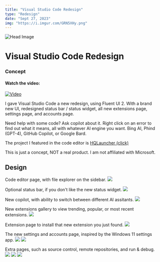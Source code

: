 ```yaml
---
title: "Visual Studio Code Redesign"
type: "Redesign"
date: "Sept 27, 2023"
img: "https://i.imgur.com/GRN5XHy.png"
---
```


![Head Image](https://i.imgur.com/GRN5XHy.png)

# Visual Studio Code Redesign
### Concept

#### Watch the video:
[![Video](https://i.imgur.com/GN5N93k.png)](https://youtu.be/HrlNTIbo9o4)

I gave Visual Studio Code a new redesign, using Fluent UI 2.
With a brand new UI, redesigned status bar / status widget, all new extensions page, settings page, and accounts page.

Need help with some code? Ask copilot about it. Right click on an error to find out what it means, all with whatever AI engine you want. Bing AI, Phind (GPT-4), GitHub Copilot, or Google Bard.

The project I featured in the code editor is [HQLauncher (click)](https://www.duckyhq.com/posts/hqlauncher)

This is just a concept, NOT a real product.
I am not affiliated with Microsoft.

## Design

Code editor page, with file explorer on the sidebar.
![](https://i.imgur.com/Gg9TT0R.png)

Optional status bar, if you don't like the new status widget.
![](https://i.imgur.com/VN0RNxV.png)

New copilot, with ability to switch between different AI assitants.
![](https://i.imgur.com/4RJWTJU.png)

New extensions gallery to view trending, popular, or most recent extensions.
![](https://i.imgur.com/S2SoJEf.png)

Extension page to install that new extension you just found.
![](https://i.imgur.com/R7Cfi59.png)

The new settings and accounts page, inspired by the Windows 11 settings app.
![](https://i.imgur.com/uerShy8.png)
![](https://i.imgur.com/4zotGRz.png)

Extra pages, such as source control, remote repositories, and run & debug.
![](https://i.imgur.com/q2vMBY7.png)
![](https://i.imgur.com/wYtSYDC.png)
![](https://i.imgur.com/9RmWpFu.png)